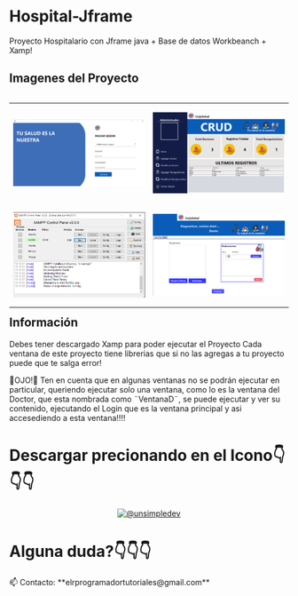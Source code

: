 # Hospital-Jframe
Proyecto Hospitalario con Jframe java + Base de datos Workbeanch + Xamp!
<h2>Imagenes del Proyecto</h2>

<table align="left">
  <tr border="none">
    <td width="40%" align="center">
      <p align="center">
        <img align="center" width=100% src="hospitalimagenes/Login Hospital github.jpg" alt="VIDEO" />
      </p>
    </td>
    <td width="40%" align="center">
      <p align="center">
        <img align="center" width=100% src="hospitalimagenes/Ventana Recepcionista.PNG" alt="VIDEO" />
      </p>
    </td>
  </tr>
  <tr border="none">
    <td width="40%" align="center">
      <p align="center">
        <img align="center" width=100% src="hospitalimagenes/xamp.PNG" alt="VIDEO" />
      </p>
    </td>
    <td width="40%" align="center">
      <p align="center">
        <img align="center" width=100% src="doctor.PNG" alt="VIDEO" />
      </p>
    </td>
  </tr>
</table>

<h2>Información</h2>
<p>Debes tener descargado Xamp para poder ejecutar el Proyecto
   Cada ventana de este proyecto tiene librerias que si no las
   agregas a tu proyecto puede que te salga error! 

   🚨OJO!🚨
   Ten en cuenta que en algunas ventanas no se podrán ejecutar
   en particular, queriendo ejecutar solo una ventana, como lo es
   la ventana del Doctor, que esta nombrada como ¨VentanaD¨, 
   se puede ejecutar y ver su contenido, ejecutando el Login que
   es la ventana principal y asi accesediendo a esta ventana!!!!</p>

 <h1>Descargar precionando en el Icono👇👇👇</h1>  
  <td width="40%" align="center">
   <p align="center">
        <a href="https://sites.google.com/view/programacioncmv/jframe" target="blank"><img align="center" src="https://img.shields.io/website-up-down-green-red/http/monip.org.svg" alt="@unsimpledev"  /></a>
 </td>
<h1>Alguna duda?👇👇👇</h1> 
📫 Contacto: **elrprogramadortutoriales@gmail.com**

